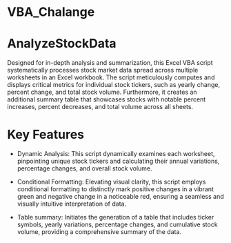 # VBA_Chalange


# AnalyzeStockData

Designed for in-depth analysis and summarization, this Excel VBA script systematically processes stock market data spread across multiple worksheets in an Excel workbook. The script meticulously computes and displays critical metrics for individual stock tickers, such as yearly change, percent change, and total stock volume. Furthermore, it creates an additional summary table that showcases stocks with notable percent increases, percent decreases, and total volume across all sheets.

# Key Features

- Dynamic Analysis: This script dynamically examines each worksheet, pinpointing unique stock tickers and calculating their annual variations, percentage changes, and overall stock volume.

- Conditional Formatting: Elevating visual clarity, this script employs conditional formatting to distinctly mark positive changes in a vibrant green and negative change in a noticeable red, ensuring a seamless and visually intuitive interpretation of data.

- Table summary: Initiates the generation of a table that includes ticker symbols, yearly variations, percentage changes, and cumulative stock volume, providing a comprehensive summary of the data.
